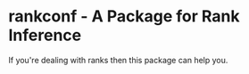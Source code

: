 # rankconf - A Package for Rank Inference

If you're dealing with ranks then this package can help you.

